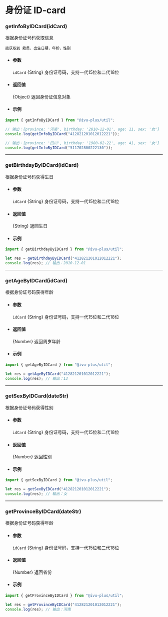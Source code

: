 # 身份证 ID-card

### getInfoByIDCard(idCard)

根据身份证号码获取信息

`能获取到 籍贯，出生日期，年龄，性别`

- #### 参数

  `idCard` {String} 身份证号码，支持一代15位和二代18位

- #### 返回值

  {Object} 返回身份证信息对象

- #### 示例

```javascript
import { getInfoByIDCard } from "@ivu-plus/util";

// 输出：{province: '河南', birthday: '2010-12-01', age: 11, sex: '女'}
console.log(getInfoByIDCard("412821201012012221"));

// 输出：{province: '四川', birthday: '1980-02-22', age: 41, sex: '女'}
console.log(getInfoByIDCard("511702800222130"));
```

---

### getBirthdayByIDCard(idCard)

根据身份证号码获得生日

- #### 参数

  `idCard` {String} 身份证号码，支持一代15位和二代18位

- #### 返回值

  {String} 返回生日

- #### 示例

```javascript
import { getBirthdayByIDCard } from "@ivu-plus/util";

let res = getBirthdayByIDCard("412821201012012221");
console.log(res); // 输出：2010-12-01
```

---

### getAgeByIDCard(idCard)

根据身份证号码获得年龄

- #### 参数

  `idCard` {String} 身份证号码，支持一代15位和二代18位

- #### 返回值

  {Number} 返回周岁年龄

- #### 示例

```javascript
import { getAgeByIDCard } from "@ivu-plus/util";

let res = getAgeByIDCard("412821201012012221");
console.log(res); // 输出：13
```

---

### getSexByIDCard(dateStr)

根据身份证号码获得性别

- #### 参数

  `idCard` {String} 身份证号码，支持一代15位和二代18位

- #### 返回值

  {Number} 返回性别

- #### 示例

```javascript
import { getSexByIDCard } from "@ivu-plus/util";

let res = getSexByIDCard("412821201012012221");
console.log(res); // 输出：女
```

---

### getProvinceByIDCard(dateStr)

根据身份证号码获得年龄

- #### 参数

  `idCard` {String} 身份证号码，支持一代15位和二代18位

- #### 返回值

  {Number} 返回省份

- #### 示例

```javascript
import { getProvinceByIDCard } from "@ivu-plus/util";

let res = getProvinceByIDCard("412821201012012221");
console.log(res); // 输出：河南
```

